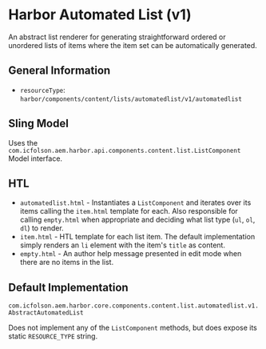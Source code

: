 # Harbor Automated List (v1)

An abstract list renderer for generating straightforward ordered or unordered 
lists of items where the item set can be automatically generated.

## General Information

* `resourceType`: `harbor/components/content/lists/automatedlist/v1/automatedlist`

## Sling Model

Uses the `com.icfolson.aem.harbor.api.components.content.list.ListComponent` 
Model interface.

## HTL

* `automatedlist.html` - Instantiates a `ListComponent` and iterates over its items
  calling the `item.html` template for each.  Also responsible for calling 
  `empty.html` when appropriate and deciding what list type (`ul`, `ol`, `dl`) 
  to render.
* `item.html` - HTL template for each list item.  The default implementation simply 
  renders an `li` element with the item's `title` as content.
* `empty.html` - An author help message presented in edit mode when there are no 
  items in the list.

## Default Implementation

`com.icfolson.aem.harbor.core.components.content.list.automatedlist.v1.AbstractAutomatedList` 

Does not implement any of the `ListComponent` methods, but does expose its static 
`RESOURCE_TYPE` string.
